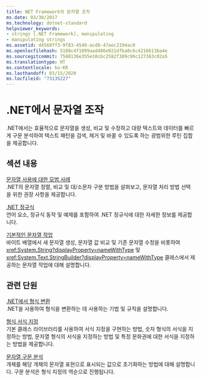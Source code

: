 ```yaml
---
title: NET Framework의 문자열 조작
ms.date: 03/30/2017
ms.technology: dotnet-standard
helpviewer_keywords:
- strings [.NET Framework], manipulating
- manipulating strings
ms.assetid: d4568ff3-9f83-4549-acd8-47aec2194ac0
ms.openlocfilehash: 5188c4f1099aad486e921dfba0c6c4216613ba4e
ms.sourcegitcommit: 7588136e355e10cbc2582f389c90c127363c02a5
ms.translationtype: HT
ms.contentlocale: ko-KR
ms.lasthandoff: 03/15/2020
ms.locfileid: "73135227"
---
```

# <a name="manipulating-strings-in-net"></a>.NET에서 문자열 조작
.NET에서는 효율적으로 문자열을 생성, 비교 및 수정하고 대량 텍스트와 데이터를 빠르게 구문 분석하여 텍스트 패턴을 검색, 제거 및 바꿀 수 있도록 하는 광범위한 루틴 집합을 제공합니다.  
  
## <a name="in-this-section"></a>섹션 내용  
 [문자열 사용에 대한 모범 사례](../../../docs/standard/base-types/best-practices-strings.md)  
 .NET의 문자열 정렬, 비교 및 대/소문자 구분 방법을 살펴보고, 문자열 처리 방법 선택을 위한 권장 사항을 제공합니다.  
  
 [.NET 정규식](../../../docs/standard/base-types/regular-expressions.md)  
 언어 요소, 정규식 동작 및 예제를 포함하여 .NET 정규식에 대한 자세한 정보를 제공합니다.  
  
 [기본적인 문자열 작업](../../../docs/standard/base-types/basic-string-operations.md)  
 바이트 배열에서 새 문자열 생성, 문자열 값 비교 및 기존 문자열 수정을 비롯하여 <xref:System.String?displayProperty=nameWithType> 및 <xref:System.Text.StringBuilder?displayProperty=nameWithType> 클래스에서 제공하는 문자열 작업에 대해 설명합니다.  
  
## <a name="related-sections"></a>관련 단원  
 [.NET에서 형식 변환](../../../docs/standard/base-types/type-conversion.md)  
 .NET을 사용하여 형식을 변환하는 데 사용하는 기법 및 규칙을 설명합니다.  
  
 [형식 서식 지정](../../../docs/standard/base-types/formatting-types.md)  
 기본 클래스 라이브러리를 사용하여 서식 지정을 구현하는 방법, 숫자 형식의 서식을 지정하는 방법, 문자열 형식의 서식을 지정하는 방법 및 특정 문화권에 대한 서식을 지정하는 방법을 제공합니다.  
  
 [문자열 구문 분석](../../../docs/standard/base-types/parsing-strings.md)  
 개체를 해당 개체의 문자열 표현으로 표시되는 값으로 초기화하는 방법에 대해 설명합니다. 구문 분석은 형식 지정의 역순으로 진행됩니다.
